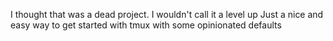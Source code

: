 I thought that was a dead project. I wouldn't call it a level up  Just a nice and easy way to get started with tmux with some opinionated defaults

